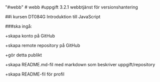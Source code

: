 "#webb" 
#   w e b b 
 
#uppgift 3.2.1 webbtjänst för versionshantering

##i kursen DT084G Introduktion till JavaScript

###ska ingå:

+skapa konto på GitHub

+skapa remote repository på GitHub

+gör detta publikt

+skapa README.md-fil med markdown som beskriver uppgift/repository

+skapa README-fil för profil
